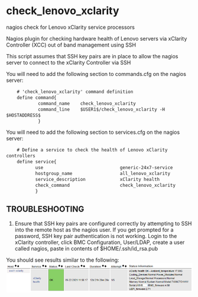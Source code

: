 # check_lenovo_xclarity
nagios check for Lenovo xClarity service processors

Nagios plugin for checking hardware health of Lenovo servers via xClarity Controller (XCC) out of band management using SSH

This script assumes that SSH key pairs are in place to allow the nagios server to connect to the xClarity Controller via SSH

You will need to add the following section to commands.cfg on the nagios server:
```
    # 'check_lenovo_xclarity' command definition
    define command{
            command_name    check_lenovo_xclarity
            command_line    $USER1$/check_lenovo_xclarity -H $HOSTADDRESS$
            }
 ```
 
 
You will need to add the following section to services.cfg on the nagios server:
```
    # Define a service to check the health of Lenovo xClarity controllers
    define service{
           use                             generic-24x7-service
           hostgroup_name                  all_lenovo_xclarity
           service_description             xClarity health
           check_command                   check_lenovo_xclarity
           }
```

TROUBLESHOOTING
---------------
1) Ensure that SSH key pairs are configured correctly by attempting to SSH into the remote host as the nagios user.
   If you get prompted for a password, SSH key pair authentication is not working.
   Login to the xClarity controller, click BMC Configuration, User/LDAP, create a user called nagios, paste in contents of $HOME/.ssh/id_rsa.pub 


You should see results similar to the following:
<img src=images/check_lenovo_xclarity.png>
